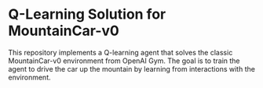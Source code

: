 # **Q-Learning Solution for MountainCar-v0**

This repository implements a Q-learning agent that solves the classic MountainCar-v0 environment from OpenAI Gym. The goal is to train the agent to drive the car up the mountain by learning from interactions with the environment.
